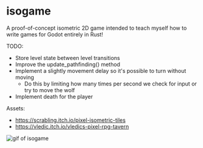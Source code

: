 # isogame

A proof-of-concept isometric 2D game intended to teach myself how to write games for Godot entirely in Rust!

TODO:

- Store level state between level transitions
- Improve the update_pathfinding() method
- Implement a slightly movement delay so it's possible to turn without moving
	- Do this by limiting how many times per second we check for input or try to move the wolf
- Implement death for the player

Assets:

- https://scrabling.itch.io/pixel-isometric-tiles
- https://vledic.itch.io/vledics-pixel-rpg-tavern

![gif of isogame](isogame.gif)
